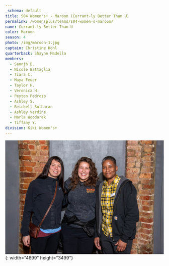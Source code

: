 ```yaml
---
_schema: default
title: S04 Women's+ - Maroon (Currant-ly Better Than U)
permalink: /womensplus/teams/s04-women-s-maroon/
name: Currant-ly Better Than U
color: Maroon
season: 4
photo: /img/maroon-1.jpg
captain: Christine Hohl
quarterback: Shayne Madella
members:
  - Sannjh B.
  - Nicole Battaglia
  - Tiara C.
  - Maya Feuer
  - Taylor H.
  - Veronica H.
  - Peyton Pedrozo
  - Ashley S.
  - Reichell Sulbaran
  - Ashley Verdine
  - Marla Woodarek
  - Tiffany Y.
division: Kiki Women's+
---
```

![](/img/da2-7095.jpg){: width="4899" height="3499"}